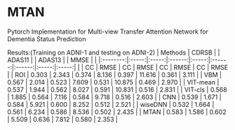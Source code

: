 # MTAN
Pytorch Implementation for Multi-view Transfer Attention Network for Dementia Status Prediction

Results:(Training on ADNI-1 and testing on ADNI-2)
|  Methods | CDRSB |       | ADAS11 |       | ADAS13 |        |  MMSE |       |
|:--------:|:-----:|:-----:|:------:|:-----:|:------:|:------:|:-----:|:-----:|
|          |   CC  |  RMSE |   CC   |  RMSE |   CC   |  RMSE  |   CC  |  RMSE |
| ROI      | 0.303 | 2.343 |  0.374 | 8.136 |  0.397 | 11.616 | 0.361 | 3.111 |
| VBM      | 0.567 | 2.014 |  0.523 | 7.609 |  0.531 | 10.875 | 0.469 | 2.970 |
| VIT-mean | 0.537 | 1.944 |  0.562 | 8.027 |  0.591 | 10.831 | 0.516 | 2.831 |
| VIT-cls  | 0.568 | 1.885 |  0.564 | 7.116 |  0.584 |  9.718 | 0.516 | 2.603 |
| CNN      | 0.539 | 1.671 |  0.584 | 5.921 |  0.600 |  8.252 | 0.512 | 2.521 |
| wiseDNN  | 0.532 | 1.664 |  0.561 | 6.234 |  0.586 |  8.536 | 0.502 | 2.435 |
| MTAN     | 0.583 | 1.586 |  0.602 | 5.509 |  0.636 |  7.812 | 0.580 | 2.353 |

